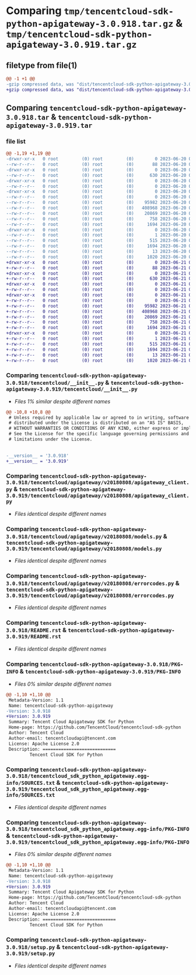 # Comparing `tmp/tencentcloud-sdk-python-apigateway-3.0.918.tar.gz` & `tmp/tencentcloud-sdk-python-apigateway-3.0.919.tar.gz`

## filetype from file(1)

```diff
@@ -1 +1 @@
-gzip compressed data, was "dist/tencentcloud-sdk-python-apigateway-3.0.918.tar", last modified: Tue Jun 20 02:32:45 2023, max compression
+gzip compressed data, was "dist/tencentcloud-sdk-python-apigateway-3.0.919.tar", last modified: Wed Jun 21 00:17:08 2023, max compression
```

## Comparing `tencentcloud-sdk-python-apigateway-3.0.918.tar` & `tencentcloud-sdk-python-apigateway-3.0.919.tar`

### file list

```diff
@@ -1,19 +1,19 @@
-drwxr-xr-x   0 root         (0) root         (0)        0 2023-06-20 02:32:45.000000 tencentcloud-sdk-python-apigateway-3.0.918/
--rw-r--r--   0 root         (0) root         (0)       88 2023-06-20 02:32:45.000000 tencentcloud-sdk-python-apigateway-3.0.918/setup.cfg
-drwxr-xr-x   0 root         (0) root         (0)        0 2023-06-20 02:32:45.000000 tencentcloud-sdk-python-apigateway-3.0.918/tencentcloud/
--rw-r--r--   0 root         (0) root         (0)      630 2023-06-20 02:32:45.000000 tencentcloud-sdk-python-apigateway-3.0.918/tencentcloud/__init__.py
-drwxr-xr-x   0 root         (0) root         (0)        0 2023-06-20 02:32:45.000000 tencentcloud-sdk-python-apigateway-3.0.918/tencentcloud/apigateway/
--rw-r--r--   0 root         (0) root         (0)        0 2023-06-20 02:32:45.000000 tencentcloud-sdk-python-apigateway-3.0.918/tencentcloud/apigateway/__init__.py
-drwxr-xr-x   0 root         (0) root         (0)        0 2023-06-20 02:32:45.000000 tencentcloud-sdk-python-apigateway-3.0.918/tencentcloud/apigateway/v20180808/
--rw-r--r--   0 root         (0) root         (0)        0 2023-06-20 02:32:45.000000 tencentcloud-sdk-python-apigateway-3.0.918/tencentcloud/apigateway/v20180808/__init__.py
--rw-r--r--   0 root         (0) root         (0)    95982 2023-06-20 02:32:45.000000 tencentcloud-sdk-python-apigateway-3.0.918/tencentcloud/apigateway/v20180808/apigateway_client.py
--rw-r--r--   0 root         (0) root         (0)   408968 2023-06-20 02:32:45.000000 tencentcloud-sdk-python-apigateway-3.0.918/tencentcloud/apigateway/v20180808/models.py
--rw-r--r--   0 root         (0) root         (0)    20869 2023-06-20 02:32:45.000000 tencentcloud-sdk-python-apigateway-3.0.918/tencentcloud/apigateway/v20180808/errorcodes.py
--rw-r--r--   0 root         (0) root         (0)      758 2023-06-20 02:32:45.000000 tencentcloud-sdk-python-apigateway-3.0.918/README.rst
--rw-r--r--   0 root         (0) root         (0)     1694 2023-06-20 02:32:45.000000 tencentcloud-sdk-python-apigateway-3.0.918/PKG-INFO
-drwxr-xr-x   0 root         (0) root         (0)        0 2023-06-20 02:32:45.000000 tencentcloud-sdk-python-apigateway-3.0.918/tencentcloud_sdk_python_apigateway.egg-info/
--rw-r--r--   0 root         (0) root         (0)        1 2023-06-20 02:32:45.000000 tencentcloud-sdk-python-apigateway-3.0.918/tencentcloud_sdk_python_apigateway.egg-info/dependency_links.txt
--rw-r--r--   0 root         (0) root         (0)      515 2023-06-20 02:32:45.000000 tencentcloud-sdk-python-apigateway-3.0.918/tencentcloud_sdk_python_apigateway.egg-info/SOURCES.txt
--rw-r--r--   0 root         (0) root         (0)     1694 2023-06-20 02:32:45.000000 tencentcloud-sdk-python-apigateway-3.0.918/tencentcloud_sdk_python_apigateway.egg-info/PKG-INFO
--rw-r--r--   0 root         (0) root         (0)       13 2023-06-20 02:32:45.000000 tencentcloud-sdk-python-apigateway-3.0.918/tencentcloud_sdk_python_apigateway.egg-info/top_level.txt
--rw-r--r--   0 root         (0) root         (0)     1020 2023-06-20 02:32:45.000000 tencentcloud-sdk-python-apigateway-3.0.918/setup.py
+drwxr-xr-x   0 root         (0) root         (0)        0 2023-06-21 00:17:08.000000 tencentcloud-sdk-python-apigateway-3.0.919/
+-rw-r--r--   0 root         (0) root         (0)       88 2023-06-21 00:17:08.000000 tencentcloud-sdk-python-apigateway-3.0.919/setup.cfg
+drwxr-xr-x   0 root         (0) root         (0)        0 2023-06-21 00:17:08.000000 tencentcloud-sdk-python-apigateway-3.0.919/tencentcloud/
+-rw-r--r--   0 root         (0) root         (0)      630 2023-06-21 00:17:08.000000 tencentcloud-sdk-python-apigateway-3.0.919/tencentcloud/__init__.py
+drwxr-xr-x   0 root         (0) root         (0)        0 2023-06-21 00:17:08.000000 tencentcloud-sdk-python-apigateway-3.0.919/tencentcloud/apigateway/
+-rw-r--r--   0 root         (0) root         (0)        0 2023-06-21 00:17:08.000000 tencentcloud-sdk-python-apigateway-3.0.919/tencentcloud/apigateway/__init__.py
+drwxr-xr-x   0 root         (0) root         (0)        0 2023-06-21 00:17:08.000000 tencentcloud-sdk-python-apigateway-3.0.919/tencentcloud/apigateway/v20180808/
+-rw-r--r--   0 root         (0) root         (0)        0 2023-06-21 00:17:08.000000 tencentcloud-sdk-python-apigateway-3.0.919/tencentcloud/apigateway/v20180808/__init__.py
+-rw-r--r--   0 root         (0) root         (0)    95982 2023-06-21 00:17:08.000000 tencentcloud-sdk-python-apigateway-3.0.919/tencentcloud/apigateway/v20180808/apigateway_client.py
+-rw-r--r--   0 root         (0) root         (0)   408968 2023-06-21 00:17:08.000000 tencentcloud-sdk-python-apigateway-3.0.919/tencentcloud/apigateway/v20180808/models.py
+-rw-r--r--   0 root         (0) root         (0)    20869 2023-06-21 00:17:08.000000 tencentcloud-sdk-python-apigateway-3.0.919/tencentcloud/apigateway/v20180808/errorcodes.py
+-rw-r--r--   0 root         (0) root         (0)      758 2023-06-21 00:17:08.000000 tencentcloud-sdk-python-apigateway-3.0.919/README.rst
+-rw-r--r--   0 root         (0) root         (0)     1694 2023-06-21 00:17:08.000000 tencentcloud-sdk-python-apigateway-3.0.919/PKG-INFO
+drwxr-xr-x   0 root         (0) root         (0)        0 2023-06-21 00:17:08.000000 tencentcloud-sdk-python-apigateway-3.0.919/tencentcloud_sdk_python_apigateway.egg-info/
+-rw-r--r--   0 root         (0) root         (0)        1 2023-06-21 00:17:08.000000 tencentcloud-sdk-python-apigateway-3.0.919/tencentcloud_sdk_python_apigateway.egg-info/dependency_links.txt
+-rw-r--r--   0 root         (0) root         (0)      515 2023-06-21 00:17:08.000000 tencentcloud-sdk-python-apigateway-3.0.919/tencentcloud_sdk_python_apigateway.egg-info/SOURCES.txt
+-rw-r--r--   0 root         (0) root         (0)     1694 2023-06-21 00:17:08.000000 tencentcloud-sdk-python-apigateway-3.0.919/tencentcloud_sdk_python_apigateway.egg-info/PKG-INFO
+-rw-r--r--   0 root         (0) root         (0)       13 2023-06-21 00:17:08.000000 tencentcloud-sdk-python-apigateway-3.0.919/tencentcloud_sdk_python_apigateway.egg-info/top_level.txt
+-rw-r--r--   0 root         (0) root         (0)     1020 2023-06-21 00:17:08.000000 tencentcloud-sdk-python-apigateway-3.0.919/setup.py
```

### Comparing `tencentcloud-sdk-python-apigateway-3.0.918/tencentcloud/__init__.py` & `tencentcloud-sdk-python-apigateway-3.0.919/tencentcloud/__init__.py`

 * *Files 1% similar despite different names*

```diff
@@ -10,8 +10,8 @@
 # Unless required by applicable law or agreed to in writing, software
 # distributed under the License is distributed on an "AS IS" BASIS,
 # WITHOUT WARRANTIES OR CONDITIONS OF ANY KIND, either express or implied.
 # See the License for the specific language governing permissions and
 # limitations under the License.
 
 
-__version__ = '3.0.918'
+__version__ = '3.0.919'
```

### Comparing `tencentcloud-sdk-python-apigateway-3.0.918/tencentcloud/apigateway/v20180808/apigateway_client.py` & `tencentcloud-sdk-python-apigateway-3.0.919/tencentcloud/apigateway/v20180808/apigateway_client.py`

 * *Files identical despite different names*

### Comparing `tencentcloud-sdk-python-apigateway-3.0.918/tencentcloud/apigateway/v20180808/models.py` & `tencentcloud-sdk-python-apigateway-3.0.919/tencentcloud/apigateway/v20180808/models.py`

 * *Files identical despite different names*

### Comparing `tencentcloud-sdk-python-apigateway-3.0.918/tencentcloud/apigateway/v20180808/errorcodes.py` & `tencentcloud-sdk-python-apigateway-3.0.919/tencentcloud/apigateway/v20180808/errorcodes.py`

 * *Files identical despite different names*

### Comparing `tencentcloud-sdk-python-apigateway-3.0.918/README.rst` & `tencentcloud-sdk-python-apigateway-3.0.919/README.rst`

 * *Files identical despite different names*

### Comparing `tencentcloud-sdk-python-apigateway-3.0.918/PKG-INFO` & `tencentcloud-sdk-python-apigateway-3.0.919/PKG-INFO`

 * *Files 0% similar despite different names*

```diff
@@ -1,10 +1,10 @@
 Metadata-Version: 1.1
 Name: tencentcloud-sdk-python-apigateway
-Version: 3.0.918
+Version: 3.0.919
 Summary: Tencent Cloud Apigateway SDK for Python
 Home-page: https://github.com/TencentCloud/tencentcloud-sdk-python
 Author: Tencent Cloud
 Author-email: tencentcloudapi@tencent.com
 License: Apache License 2.0
 Description: ============================
         Tencent Cloud SDK for Python
```

### Comparing `tencentcloud-sdk-python-apigateway-3.0.918/tencentcloud_sdk_python_apigateway.egg-info/SOURCES.txt` & `tencentcloud-sdk-python-apigateway-3.0.919/tencentcloud_sdk_python_apigateway.egg-info/SOURCES.txt`

 * *Files identical despite different names*

### Comparing `tencentcloud-sdk-python-apigateway-3.0.918/tencentcloud_sdk_python_apigateway.egg-info/PKG-INFO` & `tencentcloud-sdk-python-apigateway-3.0.919/tencentcloud_sdk_python_apigateway.egg-info/PKG-INFO`

 * *Files 0% similar despite different names*

```diff
@@ -1,10 +1,10 @@
 Metadata-Version: 1.1
 Name: tencentcloud-sdk-python-apigateway
-Version: 3.0.918
+Version: 3.0.919
 Summary: Tencent Cloud Apigateway SDK for Python
 Home-page: https://github.com/TencentCloud/tencentcloud-sdk-python
 Author: Tencent Cloud
 Author-email: tencentcloudapi@tencent.com
 License: Apache License 2.0
 Description: ============================
         Tencent Cloud SDK for Python
```

### Comparing `tencentcloud-sdk-python-apigateway-3.0.918/setup.py` & `tencentcloud-sdk-python-apigateway-3.0.919/setup.py`

 * *Files identical despite different names*

